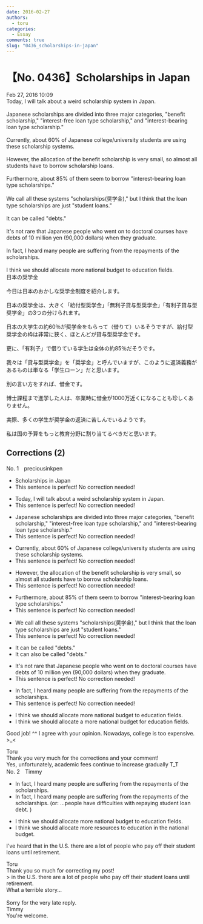 ```yaml
---
date: 2016-02-27
authors:
  - toru
categories:
  - Essay
comments: true
slug: "0436_scholarships-in-japan"
---
```


# 【No. 0436】Scholarships in Japan
<div class="date">Feb 27, 2016 10:09</div>
<div id="post"><div id="body_show_ori">
Today, I will talk about a weird scholarship system in Japan.<br/><br/>Japanese scholarships are divided into three major categories, "benefit scholarship," "interest-free loan type scholarship," and "interest-bearing loan type scholarship."<br/><br/>Currently, about 60% of Japanese college/university students are using these scholarship systems.<br/><br/>However, the allocation of the benefit scholarship is very small, so almost all students have to borrow scholarship loans.<br/><br/>Furthermore, about 85% of them seem to borrow "interest-bearing loan type scholarships."<br/><br/>We call all these systems "scholarships(奨学金)," but I think that the loan type scholarships are just "student loans."<br/><br/>It can be called "debts."<br/><br/>It's not rare that Japanese people who went on to doctoral courses have debts of 10 million yen (90,000 dollars) when they graduate.<br/><br/>In fact, I heard many people are suffering from the repayments of the scholarships.<br/><br/>I think we should allocate more national budget to education fields.
</div></div>

<!-- more -->

<div id="post_ja"><div id="body_show_mo">
日本の奨学金<br/><br/>今日は日本のおかしな奨学金制度を紹介します。<br/><br/>日本の奨学金は、大きく「給付型奨学金」「無利子貸与型奨学金」「有利子貸与型奨学金」の3つの分けられます。<br/><br/>日本の大学生の約60％が奨学金をもらって（借りて）いるそうですが、給付型奨学金の枠は非常に狭く、ほとんどが貸与型奨学金です。<br/><br/>更に、「有利子」で借りている学生は全体の約85％だそうです。<br/><br/>我々は「貸与型奨学金」を「奨学金」と呼んでいますが、このように返済義務があるものは単なる「学生ローン」だと思います。<br/><br/>別の言い方をすれば、借金です。<br/><br/>博士課程まで進学した人は、卒業時に借金が1000万近くになることも珍しくありません。<br/><br/>実際、多くの学生が奨学金の返済に苦しんでいるようです。<br/><br/>私は国の予算をもっと教育分野に割り当てるべきだと思います。
</div></div>

## Corrections (2)
<div id="block"><div class="first_name"> No. 1　<span class="just_name">preciousinkpen</span></div><div id="block2">
<ul class="correction_field">
<li class="incorrect">Scholarships in Japan</li>
<li class="corrected perfect">This sentence is perfect! No correction needed!</li>
</ul>
<ul class="correction_field">
<li class="incorrect">Today, I will talk about a weird scholarship system in Japan.</li>
<li class="corrected perfect">This sentence is perfect! No correction needed!</li>
</ul>
<ul class="correction_field">
<li class="incorrect">Japanese scholarships are divided into three major categories, "benefit scholarship," "interest-free loan type scholarship," and "interest-bearing loan type scholarship."</li>
<li class="corrected perfect">This sentence is perfect! No correction needed!</li>
</ul>
<ul class="correction_field">
<li class="incorrect">Currently, about 60% of Japanese college/university students are using these scholarship systems.</li>
<li class="corrected perfect">This sentence is perfect! No correction needed!</li>
</ul>
<ul class="correction_field">
<li class="incorrect">However, the allocation of the benefit scholarship is very small, so almost all students have to borrow scholarship loans.</li>
<li class="corrected perfect">This sentence is perfect! No correction needed!</li>
</ul>
<ul class="correction_field">
<li class="incorrect">Furthermore, about 85% of them seem to borrow "interest-bearing loan type scholarships."</li>
<li class="corrected perfect">This sentence is perfect! No correction needed!</li>
</ul>
<ul class="correction_field">
<li class="incorrect">We call all these systems "scholarships(奨学金)," but I think that the loan type scholarships are just "student loans."</li>
<li class="corrected perfect">This sentence is perfect! No correction needed!</li>
</ul>
<ul class="correction_field">
<li class="incorrect">It can be called "debts."</li>
<li class="corrected correct">
It can <span class="f_blue">also </span>be called "debts."
</li>
</ul>
<ul class="correction_field">
<li class="incorrect">It's not rare that Japanese people who went on to doctoral courses have debts of 10 million yen (90,000 dollars) when they graduate.</li>
<li class="corrected perfect">This sentence is perfect! No correction needed!</li>
</ul>
<ul class="correction_field">
<li class="incorrect">In fact, I heard many people are suffering from the repayments of the scholarships.</li>
<li class="corrected perfect">This sentence is perfect! No correction needed!</li>
</ul>
<ul class="correction_field">
<li class="incorrect">I think we should allocate more national budget to education fields.</li>
<li class="corrected correct">
I think we should allocate <span class="f_blue">a </span>more national budget <span class="f_blue">for</span> education fields.
</li>
</ul>
<p class="comment_small">
 Good job! ^^ I agree with your opinion. Nowadays, college is too expensive. &gt;_&lt;
</p>

</div><div class="name"><span class="just_name">Toru</span><br>
Thank you very much for the corrections and your comment!<br/>Yes, unfortunately, academic fees continue to increase gradually T_T
</div>
</div>
<div id="block"><div class="first_name"> No. 2　<span class="just_name">Timmy</span></div><div id="block2">
<ul class="correction_field">
<li class="incorrect">In fact, I heard many people are suffering from the repayments of the scholarships.</li>
<li class="corrected correct">
In fact, I heard many people are suffering from the repayments of the scholarships. (or: ...people <span class="f_blue">have difficulties with repaying student loan debt</span>. )
</li>
</ul>
<ul class="correction_field">
<li class="incorrect">I think we should allocate more national budget to education fields.</li>
<li class="corrected correct">
I think we should allocate more <span class="f_blue">resources</span> to education <span class="f_blue">in the </span>national budget.
</li>
</ul>
<p class="comment_small">
 I've heard that in the U.S. there are a lot of people who pay off their student loans until retirement.
</p>

</div><div class="name"><span class="just_name">Toru</span><br>
Thank you so much for correcting my post!<br/>&gt; in the U.S. there are a lot of people who pay off their student loans until retirement.<br/>What a terrible story...<br/><br/>Sorry for the very late reply.
</div>
<div class="name"><span class="just_name">Timmy</span><br>
You're welcome.
</div>
</div>
